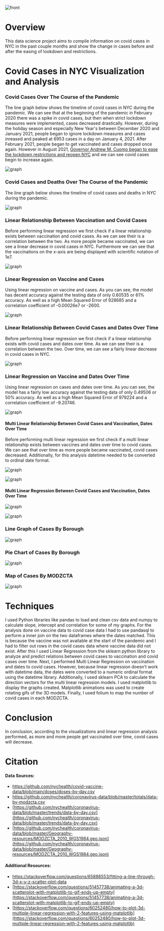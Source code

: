 ![front](graphs/frontimg.jpg)

# Overview
This data science project aims to compile information on covid cases in NYC in the past couple months and show the change in cases before and after the easing of lookdown and restrictions. 


# Covid Cases in NYC Visualization and Analysis

### Covid Cases Over The Course of the Pandemic

The line graph below shows the timeline of covid cases in NYC during the pandemic. We can see that at the beginning of the pandemic in February 2020 there was a spike in covid cases, but then when strict lockdown measures were implemented, cases decreased drastically. However, during the holiday season and especially New Year's between December 2020 and January 2021, people began to ignore lockdown measures and cases inreased and peaked at 6953 cases in a day on January 4, 2021. After February 2021, people began to get vaccinated and cases dropped once again. However in August 2021, [Governor Andrew M. Cuomo began to ease the lockdown restrictions and reopen NYC](https://www.governor.ny.gov/news/governor-cuomo-announces-gyms-and-fitness-centers-can-reopen-starting-august-24) and we can see covid cases begin to increase again. 

![graph](graphs/TrendDataCovid.png)


### Covid Cases and Deaths Over The Course of the Pandemic

The line graph below shows the timeline of covid cases and deaths in NYC during the pandemic.

![graph](graphs/CasesOverlay.png)


### Linear Relationship Between Vaccination and Covid Cases

Before performing linear regression we first check if a linear relationship exists between vaccination and covid cases. As we can see their is a correlation between the two. As more people became vaccinated, we can see a linear decrease in covid cases in NYC. Furthermore we can see that the vaccinations on the x-axis are being displayed with scientific notation of 1e7.

![graph](graphs/CasesVaccineRelation.png)


### Linear Regression on Vaccine and Cases

Using linear regression on vaccine and cases. As you can see, the model has decent accuracy against the testing data of only 0.60535 or 61% accuracy. As well as a high Mean Squared Error of 928685 and a correlation coefficient of -0.00026e7 or -2600.

![graph](graphs/linearvaccinemodel.png)


### Linear Relationship Between Covid Cases and Dates Over Time

Before performing linear regression we first check if a linear relationship exists with covid cases and dates over time. As we can see their is a correlation between the two. Over time, we can see a fairly linear decrease in covid cases in NYC.

![graph](graphs/CasesDateRelation.png)


### Linear Regression on Vaccine and Dates Over Time

Using linear regression on cases and dates over time. As you can see, the model has a fairly low accuracy against the testing data of only 0.49506 or 50% accuracy. As well as a high Mean Squared Error of 979224 and a correlation coefficient of -9.20746.

![graph](graphs/lineardatemodel.png)


#### Multi Linear Relationship Between Covid Cases and Vaccination, Dates Over Time

Before performing multi linear regression we first check if a multi linear relationship exists between vaccines and dates over time to covid cases. We can see that over time as more people became vaccinated, covid cases decreased. Additionally, for this analysis datetime needed to be converted to ordinal date format.

![graph](graphs/MultiLinearRelation.png)


![graph](graphs/MultiLinearRelation.gif)


#### Multi Linear Regression Between Covid Cases and Vaccination, Dates Over Time

![graph](graphs/MultiLinearRegress.png)


![graph](graphs/MultiLinearRegress.gif)


### Line Graph of Cases By Borough
![graph](graphs/CasesByBoroughLine.png)


### Pie Chart of Cases By Borough
![graph](graphs/CasesByBoroughPie.png)


### Map of Cases By MODZCTA
![graph](graphs/mapBorough.JPG)


# Techniques

I used Python libraries like pandas to load and clean csv data and numpy to calculate slope, intercept and correlation for some of my graphs. For the analysis done on vaccine data to covid case data I had to use pandasql to perform a inner join on the two dataframes where the dates matched. This is because the vaccine was not available at the start of the pandemic and I had to filter out rows in the covid cases data where vaccine data did not exist. After this I used Linear Regression from the sklearn python library to analyze and predict relations between covid cases to vaccination and covid cases over time. Next, I performed Multi Linear Regression on vaccination and dates to covid cases. However, because linear regression doesn't work with datetime data, the dates were converted to a numeric ordinal format using the datetime library. Additionally, I used sklearn PCA to calculate the direction vectors for the multi linear regression models. I used matplotlib to display the graphs created. Matplotlib animations was used to create rotating gifs of the 3D models. Finally, I used folium to map the number of covid cases in each MODZCTA.


# Conclusion

In conclusion, according to the visualizations and linear regression analysis performed, as more and more people get vaccinated over time, covid cases will decrease.


# Citation
#### Data Sources:
- [https://github.com/nychealth/covid-vaccine-data/blob/main/doses/doses-by-day.csv ](https://github.com/nychealth/covid-vaccine-data/blob/main/doses/doses-by-day.csv)
- [https://github.com/nychealth/coronavirus-data/blob/master/totals/data-by-modzcta.csv ](https://github.com/nychealth/coronavirus-data/blob/master/totals/data-by-modzcta.csv )
- [https://github.com/nychealth/coronavirus-data/blob/master/trends/data-by-day.csv](https://github.com/nychealth/coronavirus-data/blob/master/trends/data-by-day.csv)
- [https://github.com/nychealth/coronavirus-data/blob/master/Geography-resources/MODZCTA_2010_WGS1984.geo.json](https://github.com/nychealth/coronavirus-data/blob/master/Geography-resources/MODZCTA_2010_WGS1984.geo.json)

#### Additional Resources:
- [https://stackoverflow.com/questions/65888553/fitting-a-line-through-3d-x-y-z-scatter-plot-data ](https://stackoverflow.com/questions/65888553/fitting-a-line-through-3d-x-y-z-scatter-plot-data )
- [https://stackoverflow.com/questions/51457738/animating-a-3d-scatterplot-with-matplotlib-to-gif-ends-up-empty](https://stackoverflow.com/questions/51457738/animating-a-3d-scatterplot-with-matplotlib-to-gif-ends-up-empty)
- [https://stackoverflow.com/questions/60252480/how-to-plot-3d-multiple-linear-regression-with-2-features-using-matplotlib](https://stackoverflow.com/questions/60252480/how-to-plot-3d-multiple-linear-regression-with-2-features-using-matplotlib)
